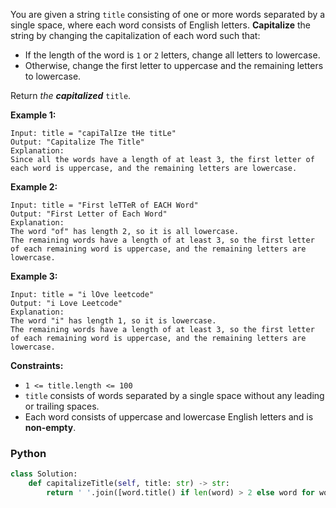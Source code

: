 You are given a string  `title`  consisting of one or more words separated by a single space, where each word consists of English letters.  **Capitalize**  the string by changing the capitalization of each word such that:

-   If the length of the word is  `1`  or  `2`  letters, change all letters to lowercase.
-   Otherwise, change the first letter to uppercase and the remaining letters to lowercase.

Return  _the  **capitalized**_ `title`.

**Example 1:**
```
Input: title = "capiTalIze tHe titLe"
Output: "Capitalize The Title"
Explanation:
Since all the words have a length of at least 3, the first letter of each word is uppercase, and the remaining letters are lowercase.
```

**Example 2:**
```
Input: title = "First leTTeR of EACH Word"
Output: "First Letter of Each Word"
Explanation:
The word "of" has length 2, so it is all lowercase.
The remaining words have a length of at least 3, so the first letter of each remaining word is uppercase, and the remaining letters are lowercase.
```

**Example 3:**
```
Input: title = "i lOve leetcode"
Output: "i Love Leetcode"
Explanation:
The word "i" has length 1, so it is lowercase.
The remaining words have a length of at least 3, so the first letter of each remaining word is uppercase, and the remaining letters are lowercase.
```

**Constraints:**

- `1 <= title.length <= 100`
- `title`  consists of words separated by a single space without any leading or trailing spaces.
- Each word consists of uppercase and lowercase English letters and is  **non-empty**.


### Python
```python
class Solution:
    def capitalizeTitle(self, title: str) -> str:
        return ' '.join([word.title() if len(word) > 2 else word for word in title.lower().split()])
```